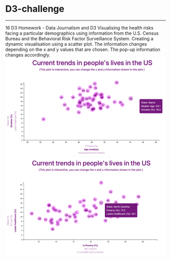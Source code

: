 # D3-challenge
---
16 D3 Homework - Data Journalism and D3
Visualising the health risks facing a particular demographics using information from the U.S. Census Bureau and the Behavioral Risk Factor Surveillance System.
Creating a dynamic visualisation using a scatter plot. The information changes depending on the x and y values that are chosen. The pop-up information changes accordingly.
![image1](images/medianAge_Smokes.png)
![image2](images/poverty_lacksHealthcare.png)
